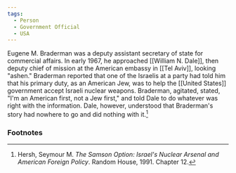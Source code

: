 ```yaml
---
tags:
  - Person
  - Government Official
  - USA
---
```

Eugene M. Braderman was a deputy assistant secretary of state for commercial affairs. In early 1967, he approached [[William N. Dale]], then deputy chief of mission at the American embassy in [[Tel Aviv]], looking "ashen." Braderman reported that one of the Israelis at a party had told him that his primary duty, as an American Jew, was to help the [[United States]] government accept Israeli nuclear weapons. Braderman, agitated, stated, "I'm an American first, not a Jew first," and told Dale to do whatever was right with the information. Dale, however, understood that Braderman's story had nowhere to go and did nothing with it.[^1]

### Footnotes

[^1]: Hersh, Seymour M. *The Samson Option: Israel's Nuclear Arsenal and American Foreign Policy*. Random House, 1991. Chapter 12.